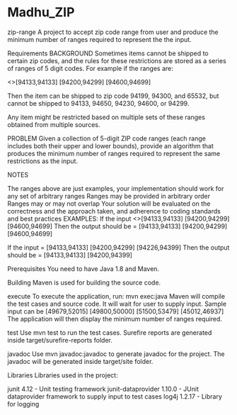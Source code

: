 # Madhu_ZIP
zip-range A project to accept zip code range from user and produce the minimum number of ranges required to represent the the input.

Requirements BACKGROUND Sometimes items cannot be shipped to certain zip codes, and the rules for these restrictions are stored as a series of ranges of 5 digit codes. For example if the ranges are:

<>[94133,94133] [94200,94299] [94600,94699]

Then the item can be shipped to zip code 94199, 94300, and 65532, but cannot be shipped to 94133, 94650, 94230, 94600, or 94299.

Any item might be restricted based on multiple sets of these ranges obtained from multiple sources.

PROBLEM Given a collection of 5-digit ZIP code ranges (each range includes both their upper and lower bounds), provide an algorithm that produces the minimum number of ranges required to represent the same restrictions as the input.

NOTES

The ranges above are just examples, your implementation should work for any set of arbitrary ranges
Ranges may be provided in arbitrary order
Ranges may or may not overlap
Your solution will be evaluated on the correctness and the approach taken, and adherence to coding standards and best practices
EXAMPLES: If the input <>[94133,94133] [94200,94299] [94600,94699] Then the output should be = [94133,94133] [94200,94299] [94600,94699]

If the input = [94133,94133] [94200,94299] [94226,94399] Then the output should be = [94133,94133] [94200,94399]

Prerequisites You need to have Java 1.8 and Maven.

Building Maven is used for building the source code.

execute To execute the application, run: mvn exec:java Maven will compile the test cases and source code. It will wait for user to supply input. Sample input can be [49679,52015] [49800,50000] [51500,53479] [45012,46937] The application will then display the minimum number of ranges required.

test Use mvn test to run the test cases. Surefire reports are generated inside target/surefire-reports folder.

javadoc Use mvn javadoc:javadoc to generate javadoc for the project. The javadoc will be generated inside target/site folder.

Libraries Libraries used in the project:

junit 4.12 - Unit testing framework junit-dataprovider 1.10.0 - JUnit dataprovider framework to supply input to test cases log4j 1.2.17 - Library for logging
